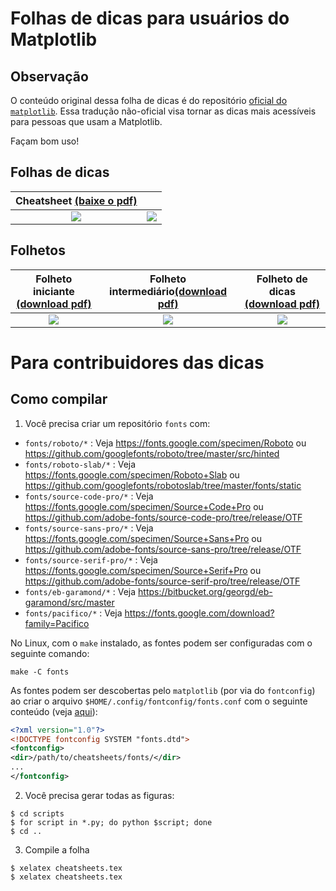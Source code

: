 # Folhas de dicas para usuários do Matplotlib

## Observação
O conteúdo original dessa folha de dicas é do repositório [oficial do
`matplotlib`](https://github.com/matplotlib/cheatsheets). Essa tradução
não-oficial visa tornar as dicas mais acessíveis para pessoas que usam a Matplotlib.

Façam bom uso!

## Folhas de dicas
Cheatsheet [(baixe o pdf)](https://matplotlib.org/cheatsheets/cheatsheets.pdf) | |
:------------------------------------------------------------------------------:|:----------------------------------------------------------:
![](https://matplotlib.org/cheatsheets/cheatsheets-1.png)                       | ![](https://matplotlib.org/cheatsheets/cheatsheets-2.png)

## Folhetos

Folheto iniciante [(download pdf)](https://matplotlib.org/cheatsheets/handout-beginner.pdf) | Folheto intermediário[(download pdf)](https://matplotlib.org/cheatsheets/handout-intermediate.pdf) | Folheto de dicas [(download pdf)](https://matplotlib.org/cheatsheets/handout-tips.pdf)
:-----------------------------------------------------------------------------------------:|:--------------------------------------------------------------------------------------------------:|:----------------------------------------------------------------------------------:
![](https://matplotlib.org/cheatsheets/handout-beginner.png)                               | ![](https://matplotlib.org/cheatsheets/handout-intermediate.png)                                   | ![](https://matplotlib.org/cheatsheets/handout-tips.png)

# Para contribuidores das dicas

## Como compilar

1. Você precisa criar um repositório `fonts` com:

* `fonts/roboto/*`           : Veja https://fonts.google.com/specimen/Roboto
                                ou https://github.com/googlefonts/roboto/tree/master/src/hinted
* `fonts/roboto-slab/*`      : Veja https://fonts.google.com/specimen/Roboto+Slab
                                ou https://github.com/googlefonts/robotoslab/tree/master/fonts/static
* `fonts/source-code-pro/*`  : Veja https://fonts.google.com/specimen/Source+Code+Pro
                                ou https://github.com/adobe-fonts/source-code-pro/tree/release/OTF
* `fonts/source-sans-pro/*`  : Veja https://fonts.google.com/specimen/Source+Sans+Pro
                                ou https://github.com/adobe-fonts/source-sans-pro/tree/release/OTF
* `fonts/source-serif-pro/*` : Veja https://fonts.google.com/specimen/Source+Serif+Pro
                                ou https://github.com/adobe-fonts/source-serif-pro/tree/release/OTF
* `fonts/eb-garamond/*`      : Veja https://bitbucket.org/georgd/eb-garamond/src/master
* `fonts/pacifico/*`         : Veja https://fonts.google.com/download?family=Pacifico

No Linux, com o `make` instalado, as fontes podem ser configuradas com o seguinte comando:

```shell
make -C fonts
```

As fontes podem ser descobertas pelo `matplotlib` (por via do `fontconfig`) ao
criar o arquivo `$HOME/.config/fontconfig/fonts.conf` com o seguinte conteúdo (veja [aqui](https://www.freedesktop.org/software/fontconfig/fontconfig-user.html)):

```xml
<?xml version="1.0"?>
<!DOCTYPE fontconfig SYSTEM "fonts.dtd">
<fontconfig>
<dir>/path/to/cheatsheets/fonts/</dir>
...
</fontconfig>
```


2. Você precisa gerar todas as figuras:

```
$ cd scripts
$ for script in *.py; do python $script; done
$ cd ..
```

3. Compile a folha
```
$ xelatex cheatsheets.tex
$ xelatex cheatsheets.tex
```
